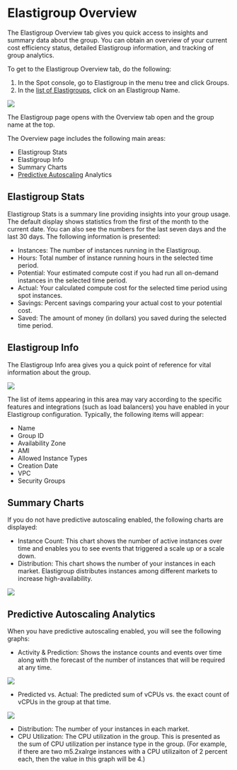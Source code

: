 # Elastigroup Overview

The Elastigroup Overview tab gives you quick access to insights and summary data about the group. You can obtain an overview of your current cost efficiency status, detailed Elastigroup information, and tracking of group analytics.

To get to the Elastigroup Overview tab, do the following:

1. In the Spot console, go to Elastigroup in the menu tree and click Groups.
2. In the [list of Elastigroups](elastigroup/tutorials/elastigroup-actions-menu/elastigroup-management), click on an Elastigroup Name.

<img src="/elastigroup/_media/tutorials-elastigroup-overview-01.png" />

The Elastigroup page opens with the Overview tab open and the group name at the top.

The Overview page includes the following main areas:

- Elastigroup Stats
- Elastigroup Info
- Summary Charts
- [Predictive Autoscaling](elastigroup/features/scaling/predictive-autoscaling) Analytics

## Elastigroup Stats

Elastigroup Stats is a summary line providing insights into your group usage. The default display shows statistics from the first of the month to the current date. You can also see the numbers for the last seven days and the last 30 days. The following information is presented:

- Instances: The number of instances running in the Elastigroup.
- Hours: Total number of instance running hours in the selected time period.
- Potential: Your estimated compute cost if you had run all on-demand instances in the selected time period.
- Actual: Your calculated compute cost for the selected time period using spot instances.
- Savings: Percent savings comparing your actual cost to your potential cost.
- Saved: The amount of money (in dollars) you saved during the selected time period.

## Elastigroup Info

The Elastigroup Info area gives you a quick point of reference for vital information about the group.

<img src="/elastigroup/_media/tutorials-elastigroup-overview-02.png" />

The list of items appearing in this area may vary according to the specific features and integrations (such as load balancers) you have enabled in your Elastigroup configuration. Typically, the following items will appear:

- Name
- Group ID
- Availability Zone
- AMI
- Allowed Instance Types
- Creation Date
- VPC
- Security Groups

## Summary Charts

If you do not have predictive autoscaling enabled, the following charts are displayed:

- Instance Count: This chart shows the number of active instances over time and enables you to see events that triggered a scale up or a scale down.
- Distribution: This chart shows the number of your instances in each market. Elastigroup distributes instances among different markets to increase high-availability.

<img src="/elastigroup/_media/tutorials-elastigroup-overview-03.png" />

## Predictive Autoscaling Analytics

When you have predictive autoscaling enabled, you will see the following graphs:

- Activity & Prediction: Shows the instance counts and events over time along with the forecast of the number of instances that will be required at any time.

<img src="/elastigroup/_media/tutorials-elastigroup-overview-04.png" />

- Predicted vs. Actual: The predicted sum of vCPUs vs. the exact count of vCPUs in the group at that time.

<img src="/elastigroup/_media/tutorials-elastigroup-overview-05.png" />

- Distribution: The number of your instances in each market.
- CPU Utilization: The CPU utilization in the group. This is presented as the sum of CPU utilization per instance type in the group. (For example, if there are two m5.2xalrge instances with a CPU utilizaiton of 2 percent each, then the value in this graph will be 4.)
